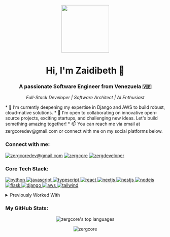 <br>
<div align="center">
  <img src="https://tenor.com/view/anime-computer-girl-typing-gif-7944313" width="150"/>
</div>
<h1 align="center">
Hi, I'm Zaidibeth 👋
</h1>
<h3 align="center">A passionate Software Engineer from Venezuela 🇻🇪</h3>
<p align="center">
<em>Full-Stack Developer | Software Architect | AI Enthusiast</em>
</p>
 * 🌱 I’m currently deepening my expertise in Django and AWS to build robust, cloud-native solutions.
 * 💞️ I'm open to collaborating on innovative open-source projects, exciting startups, and challenging new ideas. Let's build something amazing together!
 * 📫 You can reach me via email at zergcoredev@gmail.com or connect with me on my social platforms below.
<h3 align="left">Connect with me:</h3>
<p align="left">
<a href="mailto:zergcoredev@gmail.com"><img src="https://img.shields.io/badge/Gmail-D14836?style=for-the-badge&logo=gmail&logoColor=white" alt="zergcoredev@gmail.com"/></a>
<a href="https://t.me/zergcore"><img src="https://img.shields.io/badge/Telegram-2CA5E0?style=for-the-badge&logo=telegram&logoColor=white" alt="zergcore"/></a>
<a href="https://reddit.com/u/zergdeveloper"><img src="https://img.shields.io/badge/Reddit-FF4500?style=for-the-badge&logo=reddit&logoColor=white" alt="zergdeveloper"/></a>
</p>
<h3 align="left">Core Tech Stack:</h3>
<p align="left">
<a href="https://www.python.org" target="_blank" rel="noreferrer"> <img src="https://img.shields.io/badge/Python-3776AB?style=for-the-badge&logo=python&logoColor=white" alt="python"/> </a>
<a href="https://developer.mozilla.org/en-US/docs/Web/JavaScript" target="_blank" rel="noreferrer"> <img src="https://img.shields.io/badge/JavaScript-F7DF1E?style=for-the-badge&logo=javascript&logoColor=black" alt="javascript"/> </a>
<a href="https://www.typescriptlang.org/" target="_blank" rel="noreferrer"> <img src="https://img.shields.io/badge/TypeScript-3178C6?style=for-the-badge&logo=typescript&logoColor=white" alt="typescript"/> </a>
<a href="https://react.dev/" target="_blank" rel="noreferrer"> <img src="https://img.shields.io/badge/React-61DAFB?style=for-the-badge&logo=react&logoColor=black" alt="react"/> </a>
<a href="https://nextjs.org/" target="_blank" rel="noreferrer"> <img src="https://img.shields.io/badge/Next.js-000000?style=for-the-badge&logo=nextdotjs&logoColor=white" alt="nextjs"/> </a>
<a href="https://nestjs.com/" target="_blank" rel="noreferrer"> <img src="https://img.shields.io/badge/NestJS-E0234E?style=for-the-badge&logo=nestjs&logoColor=white" alt="nestjs"/> </a>
<a href="https://nodejs.org" target="_blank" rel="noreferrer"> <img src="https://img.shields.io/badge/Node.js-339933?style=for-the-badge&logo=nodedotjs&logoColor=white" alt="nodejs"/> </a>
<a href="https://flask.palletsprojects.com/" target="_blank" rel="noreferrer"> <img src="https://img.shields.io/badge/Flask-000000?style=for-the-badge&logo=flask&logoColor=white" alt="flask"/> </a>
<a href="https://www.djangoproject.com/" target="_blank" rel="noreferrer"> <img src="https://img.shields.io/badge/Django-092E20?style=for-the-badge&logo=django&logoColor=white" alt="django"/> </a>
<a href="https://aws.amazon.com" target="_blank" rel="noreferrer"> <img src="https://img.shields.io/badge/AWS-232F3E?style=for-the-badge&logo=amazon-aws&logoColor=white" alt="aws"/> </a>
<a href="https://tailwindcss.com/" target="_blank" rel="noreferrer"> <img src="https://img.shields.io/badge/Tailwind_CSS-06B6D4?style=for-the-badge&logo=tailwindcss&logoColor=white" alt="tailwind"/> </a>
</p>
<details>
<summary>Previously Worked With</summary>
<p align="left">
<a href="https://laravel.com/" target="_blank" rel="noreferrer"> <img src="https://img.shields.io/badge/Laravel-FF2D20?style=for-the-badge&logo=laravel&logoColor=white" alt="laravel"/> </a>
<a href="https://www.php.net" target="_blank" rel="noreferrer"> <img src="https://img.shields.io/badge/PHP-777BB4?style=for-the-badge&logo=php&logoColor=white" alt="php"/> </a>
<a href="https://angular.io" target="_blank" rel="noreferrer"> <img src="https://img.shields.io/badge/Angular-DD0031?style=for-the-badge&logo=angular&logoColor=white" alt="angular"/> </a>
<a href="https://vuejs.org/" target="_blank" rel="noreferrer"> <img src="https://img.shields.io/badge/Vue.js-4FC08D?style=for-the-badge&logo=vuedotjs&logoColor=white" alt="vuejs"/> </a>
<a href="https://ionicframework.com" target="_blank" rel="noreferrer"> <img src="https://img.shields.io/badge/Ionic-3880FF?style=for-the-badge&logo=ionic&logoColor=white" alt="ionic"/> </a>
<a href="https://www.java.com" target="_blank" rel="noreferrer"> <img src="https://img.shields.io/badge/Java-ED8B00?style=for-the-badge&logo=openjdk&logoColor=white" alt="java"/> </a>
<a href="https://www.r-project.org/" target="_blank" rel="noreferrer"> <img src="https://img.shields.io/badge/R-276DC3?style=for-the-badge&logo=r&logoColor=white" alt="r"/> </a>
<a href="https://isocpp.org/" target="_blank" rel="noreferrer"> <img src="https://img.shields.io/badge/C++-00599C?style=for-the-badge&logo=cplusplus&logoColor=white" alt="c++"/> </a>
</p>
</details>
<h3 align="left">My GitHub Stats:</h3>
<p align="center">
<img align="center" src="https://github-readme-stats.vercel.app/api/top-langs?username=zergcore&layout=compact&locale=en&theme=tokyonight" alt="zergcore's top languages" />
</p>
<div align="center">
<img src="https://komarev.com/ghpvc/?username=zergcore&label=Profile%20views&color=0e75b6&style=flat" alt="zergcore" />
</div>